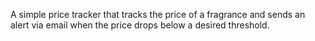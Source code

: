 A simple price tracker that tracks the price of a fragrance and sends an alert via email when the price drops below a desired threshold.
